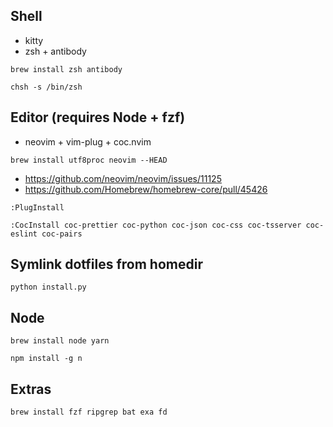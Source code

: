 ## Shell
- kitty
- zsh + antibody

`brew install zsh antibody`

`chsh -s /bin/zsh`

## Editor (requires Node + fzf)
- neovim + vim-plug + coc.nvim

`brew install utf8proc neovim --HEAD`
- https://github.com/neovim/neovim/issues/11125
- https://github.com/Homebrew/homebrew-core/pull/45426

`:PlugInstall`

`:CocInstall coc-prettier coc-python coc-json coc-css coc-tsserver coc-eslint coc-pairs`

## Symlink dotfiles from homedir
`python install.py`

## Node
`brew install node yarn`

`npm install -g n`

## Extras
`brew install fzf ripgrep bat exa fd`
